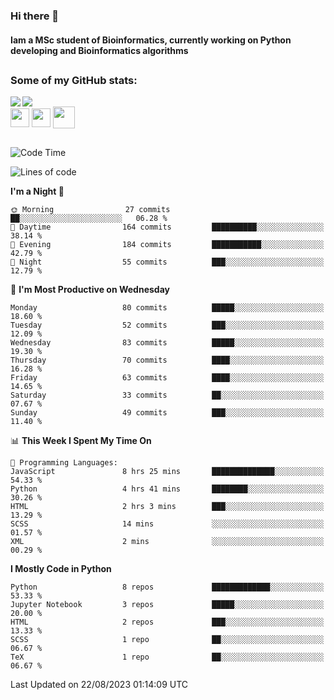 ### Hi there 👋
#### Iam a MSc student of Bioinformatics, currently working on Python developing and Bioinformatics algorithms

##
### Some of my GitHub stats:

<div>
  <a href="https://github.com/AdrianoSilva19/AdrianoSilva19">
    <img heigth="180" align="left" src="https://github-readme-stats.vercel.app/api?username=AdrianoSilva19&count_private=true&include_all_comits=true&show_icons=true&theme=dracula" />
    <img heigth="180" align="center" src="https://github-readme-stats.vercel.app/api/top-langs/?username=AdrianoSilva19&langs_count=3&theme=dracula" />
  </a>
</div>

<div style="display:inline_block">
  <img align="center" heigth="30" width="30" src="https://cdn.jsdelivr.net/gh/devicons/devicon/icons/python/python-plain.svg" />
  <img align="center" heigth="30" width="30" src="https://cdn.jsdelivr.net/gh/devicons/devicon/icons/r/r-original.svg" />
  <img align="center" heigth="35" width="35" src="https://cdn.jsdelivr.net/gh/devicons/devicon/icons/neo4j/neo4j-original.svg" />
</div>

##

<!--START_SECTION:waka-->
![Code Time](http://img.shields.io/badge/Code%20Time-386%20hrs%2028%20mins-blue)

![Lines of code](https://img.shields.io/badge/From%20Hello%20World%20I%27ve%20Written-1.4%20million%20lines%20of%20code-blue)

**I'm a Night 🦉** 

```text
🌞 Morning                27 commits          ██░░░░░░░░░░░░░░░░░░░░░░░   06.28 % 
🌆 Daytime                164 commits         ██████████░░░░░░░░░░░░░░░   38.14 % 
🌃 Evening                184 commits         ███████████░░░░░░░░░░░░░░   42.79 % 
🌙 Night                  55 commits          ███░░░░░░░░░░░░░░░░░░░░░░   12.79 % 
```
📅 **I'm Most Productive on Wednesday** 

```text
Monday                   80 commits          █████░░░░░░░░░░░░░░░░░░░░   18.60 % 
Tuesday                  52 commits          ███░░░░░░░░░░░░░░░░░░░░░░   12.09 % 
Wednesday                83 commits          █████░░░░░░░░░░░░░░░░░░░░   19.30 % 
Thursday                 70 commits          ████░░░░░░░░░░░░░░░░░░░░░   16.28 % 
Friday                   63 commits          ████░░░░░░░░░░░░░░░░░░░░░   14.65 % 
Saturday                 33 commits          ██░░░░░░░░░░░░░░░░░░░░░░░   07.67 % 
Sunday                   49 commits          ███░░░░░░░░░░░░░░░░░░░░░░   11.40 % 
```


📊 **This Week I Spent My Time On** 

```text
💬 Programming Languages: 
JavaScript               8 hrs 25 mins       ██████████████░░░░░░░░░░░   54.33 % 
Python                   4 hrs 41 mins       ████████░░░░░░░░░░░░░░░░░   30.26 % 
HTML                     2 hrs 3 mins        ███░░░░░░░░░░░░░░░░░░░░░░   13.29 % 
SCSS                     14 mins             ░░░░░░░░░░░░░░░░░░░░░░░░░   01.57 % 
XML                      2 mins              ░░░░░░░░░░░░░░░░░░░░░░░░░   00.29 % 
```

**I Mostly Code in Python** 

```text
Python                   8 repos             █████████████░░░░░░░░░░░░   53.33 % 
Jupyter Notebook         3 repos             █████░░░░░░░░░░░░░░░░░░░░   20.00 % 
HTML                     2 repos             ███░░░░░░░░░░░░░░░░░░░░░░   13.33 % 
SCSS                     1 repo              ██░░░░░░░░░░░░░░░░░░░░░░░   06.67 % 
TeX                      1 repo              ██░░░░░░░░░░░░░░░░░░░░░░░   06.67 % 
```




 Last Updated on 22/08/2023 01:14:09 UTC
<!--END_SECTION:waka-->






<!--

Here are some ideas to get you started:

- 🔭 I’m currently working on ...
- 🌱 I’m currently learning ...
- 👯 I’m looking to collaborate on ...
- 🤔 I’m looking for help with ...
- 💬 Ask me about ...
- 📫 How to reach me: ...
- 😄 Pronouns: ...
- ⚡ Fun fact: ...
-->
